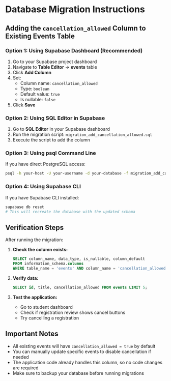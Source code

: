 # Database Migration Instructions

## Adding the `cancellation_allowed` Column to Existing Events Table

### Option 1: Using Supabase Dashboard (Recommended)
1. Go to your Supabase project dashboard
2. Navigate to **Table Editor** → **events** table
3. Click **Add Column**
4. Set:
   - Column name: `cancellation_allowed`
   - Type: `boolean`
   - Default value: `true`
   - Is nullable: `false`
5. Click **Save**

### Option 2: Using SQL Editor in Supabase
1. Go to **SQL Editor** in your Supabase dashboard
2. Run the migration script: `migration_add_cancellation_allowed.sql`
3. Execute the script to add the column

### Option 3: Using psql Command Line
If you have direct PostgreSQL access:
```bash
psql -h your-host -U your-username -d your-database -f migration_add_cancellation_allowed.sql
```

### Option 4: Using Supabase CLI
If you have Supabase CLI installed:
```bash
supabase db reset
# This will recreate the database with the updated schema
```

## Verification Steps
After running the migration:

1. **Check the column exists:**
   ```sql
   SELECT column_name, data_type, is_nullable, column_default 
   FROM information_schema.columns 
   WHERE table_name = 'events' AND column_name = 'cancellation_allowed';
   ```

2. **Verify data:**
   ```sql
   SELECT id, title, cancellation_allowed FROM events LIMIT 5;
   ```

3. **Test the application:**
   - Go to student dashboard
   - Check if registration review shows cancel buttons
   - Try cancelling a registration

## Important Notes
- All existing events will have `cancellation_allowed = true` by default
- You can manually update specific events to disable cancellation if needed
- The application code already handles this column, so no code changes are required
- Make sure to backup your database before running migrations
